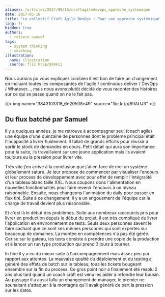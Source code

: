 ```yaml
---
aliases: /articles/2017/05/16/craftagiledevops_approche_systemique
date: 2017-05-16
title: "Le collectif Craft Agile DevOps : Pour une approche systémique"
lang: fr
hidden: true
authors:
  - retiere_samuel
tags:
  - system thinking
  - coaching
illustration:
  name: illustration
  source: flic.kr/p/8X4Fi1
---
```

Nous aurions pu vous expliquer combien il est bon de faire un changement en incluant toutes les composantes de l'agile / continuous deliver / DevOps / Whatever..., mais nous avons plutôt décidé de vous raconter des histoires sur ce qui se passe quand on ne le fait pas.


{{< img name="3843103318_6e20508e49" source="flic.kr/p/6RAUJ3" >}}

## Du flux batché par Samuel
Il y a quelques années, je me retrouve à accompagner seul (coach agile) une équipe d'une quinzaine de personnes dont le problème principal était l'incapacité à livrer fluidement. Il fallait de grands efforts pour réussir à sortir le stock de demandes en cours. Petit détail qui aura son importance pour la suite, ils travaillaient sur une jeune application mais ils avaient toujours eu la pression pour livrer vite.

Très vite j'en arrive à la conclusion que j'ai en face de moi un système globalement saturé. Je leur propose de commencer par visualiser l'encours et leur process de développement avec pour effet de remplir l'intégralité d'un tableau blanc taille XXL. Nous coupons donc l'alimentation en nouvelles fonctionnalités pour faire revenir l'encours à un niveau raisonnable. Ensuite, nous changeons l'animation du daily pour passer en flux tiré. Suite à ce changement, il y a un engouement de l'équipe car la charge de travail devient plus raisonnable.

Et c'est là le début des problèmes. Suite aux nombreux raccourcis pris pour livrer en production depuis le début du projet, il est très compliqué de livrer l'application en environnement de tests. Seuls deux personnes savent le faire sachant que ce sont ses mêmes personnes qui sont expertes sur beaucoup de domaines. La montée en compétences n'a pas été gérée. Cerise sur le gateau, les tests consiste à prendre une copie de la production et à lancer un run type production qui prend 3 jours à tourner.

In fine il y a eu du mieux suite à l'accompagnement mais assez peu par rapport aux attentes. La mauvaise qualité du déploiement et du testing a généré des effets de batch sur le tableau, tous les tickets bougeant ensemble sur la fin du process. Ce gros point noir a finalement été résolu 2 ans plus tard quand un coach craft est venu les aider à refondre leur bousin. Au passage il a aussi fallu un changement de manager, le premier ne souhaitant s'attaquer à la montagne qu'il avait généré de part la pression sur les dates.
